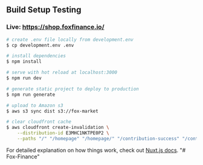 ## Build Setup Testing
### Live: https://shop.foxfinance.io/
```bash
# create .env file locally from development.env
$ cp development.env .env

# install dependencies
$ npm install

# serve with hot reload at localhost:3000
$ npm run dev

# generate static project to deploy to production
$ npm run generate

# upload to Amazon s3
$ aws s3 sync dist s3://fox-market

# clear cloudfront cache
$ aws cloudfront create-invalidation \
    --distribution-id E3MHC1NKTPE0P2 \
    --paths "/" "/homepage" "/homepage/" "/contribution-success" "/contribution-success/"
```

For detailed explanation on how things work, check out [Nuxt.js docs](https://nuxtjs.org).
"# Fox-Finance" 
